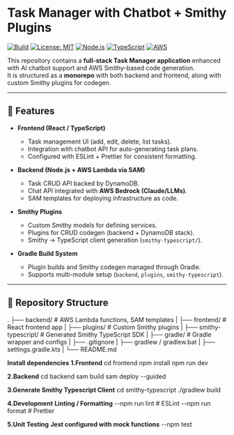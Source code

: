 # Task Manager with Chatbot + Smithy Plugins

[![Build](https://img.shields.io/github/actions/workflow/status/LalithaSreeDamarla/task-manager-with-bot/ci.yml?branch=main)](https://github.com/LalithaSreeDamarla/task-manager-with-bot/actions)
[![License: MIT](https://img.shields.io/badge/License-MIT-yellow.svg)](LICENSE)
[![Node.js](https://img.shields.io/badge/Node.js-18.x-green.svg)](https://nodejs.org/)
[![TypeScript](https://img.shields.io/badge/TypeScript-5.x-blue.svg)](https://www.typescriptlang.org/)
[![AWS](https://img.shields.io/badge/AWS-SAM%20%7C%20Lambda%20%7C%20DynamoDB-orange.svg)](https://aws.amazon.com/)

This repository contains a **full-stack Task Manager application** enhanced with AI chatbot support and AWS Smithy-based code generation.  
It is structured as a **monorepo** with both backend and frontend, along with custom Smithy plugins for codegen.

---

## 🚀 Features
- **Frontend (React / TypeScript)**
  - Task management UI (add, edit, delete, list tasks).
  - Integration with chatbot API for auto-generating task plans.
  - Configured with ESLint + Prettier for consistent formatting.

- **Backend (Node.js + AWS Lambda via SAM)**
  - Task CRUD API backed by DynamoDB.
  - Chat API integrated with **AWS Bedrock (Claude/LLMs)**.
  - SAM templates for deploying infrastructure as code.

- **Smithy Plugins**
  - Custom Smithy models for defining services.
  - Plugins for CRUD codegen (backend + DynamoDB stack).
  - Smithy → TypeScript client generation (`smithy-typescript/`).

- **Gradle Build System**
  - Plugin builds and Smithy codegen managed through Gradle.
  - Supports multi-module setup (`backend`, `plugins`, `smithy-typescript`).

---

## 📂 Repository Structure
.
├── backend/ # AWS Lambda functions, SAM templates
|
├── frontend/ # React frontend app
|
├── plugins/ # Custom Smithy plugins
|
├── smithy-typescript/ # Generated Smithy TypeScript SDK
|
├── gradle/ # Gradle wrapper and configs
|
├── .gitignore
|
├── gradlew / gradlew.bat
|
├── settings.gradle.kts
|
└── README.md

**Install dependencies**
**1.Frontend**
cd frontend
npm install
npm run dev

**2.Backend**
cd backend
sam build
sam deploy --guided

**3.Generate Smithy Typescript Client**
cd smithy-typescript
./gradlew build

**4.Development**
**Linting / Formatting**
--npm run lint      # ESLint
--npm run format    # Prettier

**5.Unit Testing**
**Jest configured with mock functions**
--npm test